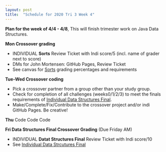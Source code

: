 ```yaml
---
layout: post
title:  "Schedule for 2020 Tri 3 Week 4"
---
```


**Plan for the week of 4/4 - 4/8**, This will finish trimester work on Java Data Structures.

**Mon Crossover grading**
* INDIVIDUAL **Sorts** Review Ticket with Indi score/5 (incl. name of grader next to score)
* DMs for John Mortensen: GitHub Pages, Review Ticket
* See canvas for [Sorts](https://poway.instructure.com/courses/112339/assignments/2077454) grading percentages and requirements 

**Tue-Wed Crossover coding**
* Pick a crossover partner from a group other than your study group.  
* Check for completion of all challenges (weeks0/1/2/3) to meet the finals requirements of [Individual Data Structures Final](https://poway.instructure.com/courses/112339/assignments/2077455).
* Make/Complete/Fix/Contribute to the crossover project and/or indi GitHub Pages. Be creative!

**Thu** Code Code Code

**Fri Data Structures Final Crossover Grading** (Due Friday AM)
* INDIVIDUAL **Datat Structures Final** Review Ticket with Indi score/10
* See [Individual Data Strcutures Final](https://poway.instructure.com/courses/112339/assignments/2077455) 
